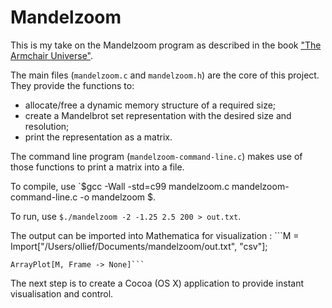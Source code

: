 Mandelzoom
==========

This is my take on the Mandelzoom program as described in the book ["The Armchair Universe"](http://www.goodreads.com/book/show/118421.The_Armchair_Universe).

The main files (`mandelzoom.c` and `mandelzoom.h`) are the core of this project. They provide the functions to:
* allocate/free a dynamic memory structure of a required size;
* create a Mandelbrot set representation with the desired size and resolution;
* print the representation as a matrix.

The command line program (`mandelzoom-command-line.c`) makes use of those functions to print a matrix into a file.

To compile, use `$gcc -Wall -std=c99 mandelzoom.c mandelzoom-command-line.c -o mandelzoom
$.

To run, use `$./mandelzoom -2 -1.25 2.5 200 > out.txt`.

The output can be imported into Mathematica for visualization :
    ```M = Import["/Users/ollief/Documents/mandelzoom/out.txt", "csv"];

    ArrayPlot[M, Frame -> None]```

The next step is to create a Cocoa (OS X) application to provide instant visualisation and control.
